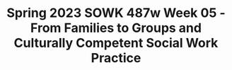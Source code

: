 ---
layout: single_embed_slide
title: "Spring 2023 SOWK 487w Week 05 - From Families to Groups and Culturally Competent Social Work Practice"
presentation_id: OeXGqs
canonical_url: /presentations/OeXGqs/
slides:
  - slide_name: ../deck-9867-large-0.jpeg
    slide_thumbnail: ../deck-9867-thumb-0.jpeg
    slide_text: >
      <p>FROM FAMILIES TO GROUPS AND CULTURALLY COMPETENT SOCIAL WORK PRACTICE SOWK 487W WEEK 05 JACOB CAMPBELL, LICSW AT HERITAGE UNIVERSITY</p>
      
  - slide_name: ../deck-9867-large-1.jpeg
    slide_thumbnail: ../deck-9867-thumb-1.jpeg
    slide_text: >
      <p>WEEK 05 AGENDA Time to work on group presentation together Considering Genograms/Eco-Maps Social Ecological Framework of Resilience Activity Video SPRING 2023 SOWK 487 WITH JACOB CAMPBELL AT HERITAGE UNIVERSITY</p>
      
  - slide_name: ../deck-9867-large-2.jpeg
    slide_thumbnail: ../deck-9867-thumb-2.jpeg
    slide_text: >
      <p>FAMILY TREATMENT PRESENTATIONS</p>
      
  - slide_name: ../deck-9867-large-3.jpeg
    slide_thumbnail: ../deck-9867-thumb-3.jpeg
    slide_text: >
      <p>MAKING A FAMILY ECO-MAP/ GENOGRAM</p>
      
  - slide_name: ../deck-9867-large-4.jpeg
    slide_thumbnail: ../deck-9867-thumb-4.jpeg
    slide_text: >
      <p>SOCIAL ECOLOGICAL FRAMEWORK OF RESILIENCE IN WORKING WITH LGBTQ YOUTH
      To promote the capacity of LGBTQ youth to navigate their ways to well-being in the face of adversity
      MICRO PRACTICE SPRING 2023 SOWK 487 WITH JACOB CAMPBELL AT HERITAGE UNIVERSITY
      • • •
      Assist youth in cultivating skills to assess and navigate safety across contexts. Empower youth to make use of their personal agency in identifying needs and goals and making life decisions. Support youth in navigating oppression related to their LGBTQ and other marginal social identities. (Asakura, 2016)</p>
      
  - slide_name: ../deck-9867-large-5.jpeg
    slide_thumbnail: ../deck-9867-thumb-5.jpeg
    slide_text: >
      <p>SOCIAL ECOLOGICAL FRAMEWORK OF RESILIENCE IN WORKING WITH LGBTQ YOUTH
      To build or restore capacity among families, schools, and other relevant resources to better support LGBTQ youth
      MEZZO PRACTICE ff
      ff
      SPRING 2023 SOWK 487 WITH JACOB CAMPBELL AT HERITAGE UNIVERSITY
      • •
      Engage the families of LGBTQ youth, and their teachers, peers, and community groups in building or restoring their capacity to support youth. Engage social service agencies to build greater capacity to o er a irmative services to LGBTQ youth.
      (Asakura, 2016)</p>
      
  - slide_name: ../deck-9867-large-6.jpeg
    slide_thumbnail: ../deck-9867-thumb-6.jpeg
    slide_text: >
      <p>SOCIAL ECOLOGICAL FRAMEWORK OF RESILIENCE IN WORKING WITH LGBTQ YOUTH
      To advocate for relevant social and policy-level changes to prevent systemlevel oppression that poses risks to LGBTQ youth
      MACRO PRACTICE SPRING 2023 SOWK 487 WITH JACOB CAMPBELL AT HERITAGE UNIVERSITY
      • • •
      Advocate for funding for relevant resources for LGBTQ youth. Advocate for legal rights and protection for LGBTQ people. Engage in social action to eradicate oppression against LGBTQ people.
      (Asakura, 2016)</p>
      
  - slide_name: ../deck-9867-large-7.jpeg
    slide_thumbnail: ../deck-9867-thumb-7.jpeg
    slide_text: >
      <p>“COMING OUT” STARS ACTIVITY TO EXAMINE OUR JUDGEMENTS OF OTHERS IN A SAFE AND PRODUCTIVE WAY AND EXPLORE THE IMPORTANCE OF SELF-IDENTIFICATION
      SPRING 2023 SOWK 487 WITH JACOB CAMPBELL AT HERITAGE UNIVERSITY
      (The Trevor Project, n.d.)</p>
      
  - slide_name: ../deck-9867-large-8.jpeg
    slide_thumbnail: ../deck-9867-thumb-8.jpeg
    slide_text: >
      <p>Imagine A World Where Being “Gay” The Norm &amp; Being “Straight” Would Be The Minority!</p>
      
---